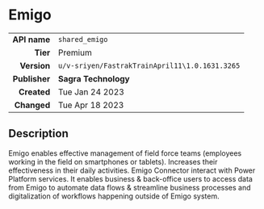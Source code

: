 # Emigo
| | |
|-:|-|
|**API name**|`shared_emigo`|
|**Tier**|Premium|
|**Version**|`u/v-sriyen/FastrakTrainApril11\1.0.1631.3265`|
|**Publisher**|**Sagra Technology**|
|**Created**|Tue Jan 24 2023|
|**Changed**|Tue Apr 18 2023|

## Description
Emigo enables effective management of field force teams (employees working in the field on smartphones or tablets). Increases their effectiveness in their daily activities. Emigo Connector interact with Power Platform services. It enables business & back-office users to access data from Emigo to automate data flows & streamline business processes and digitalization of workflows happening outside of Emigo system.
